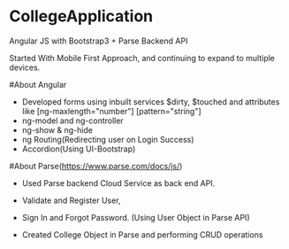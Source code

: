 # CollegeApplication
Angular JS with Bootstrap3 + Parse Backend API

Started With Mobile First Approach, and continuing to expand to multiple devices.

#About Angular
- Developed forms using inbuilt services $dirty, $touched and attributes like [ng-maxlength="number"]
       [pattern="string"]  
- ng-model and ng-controller
- ng-show & ng-hide
- ng Routing(Redirecting user on Login Success)
- Accordion(Using UI-Bootstrap)
 
#About Parse(https://www.parse.com/docs/js/)
- Used Parse backend Cloud Service as back end API.
- Validate and Register User,
- Sign In and Forgot Password.
(Using User Object in Parse API)

- Created College Object in Parse and performing CRUD operations
